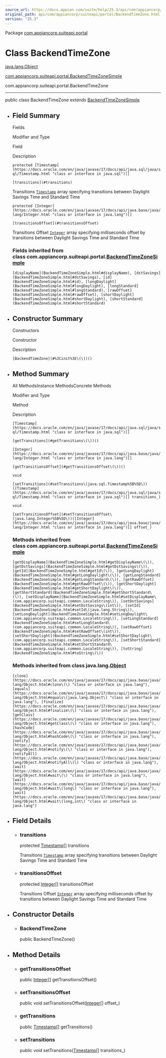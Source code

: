 ```yaml
---
source_url: https://docs.appian.com/suite/help/25.3/api/com/appiancorp/suiteapi/portal/BackendTimeZone.html
original_path: api/com/appiancorp/suiteapi/portal/BackendTimeZone.html
version: "25.3"
---
```


Package [com.appiancorp.suiteapi.portal](package-summary.html)

# Class BackendTimeZone

[java.lang.Object](https://docs.oracle.com/en/java/javase/17/docs/api/java.base/java/lang/Object.html "class or interface in java.lang")

[com.appiancorp.suiteapi.portal.BackendTimeZoneSimple](BackendTimeZoneSimple.html "class in com.appiancorp.suiteapi.portal")

com.appiancorp.suiteapi.portal.BackendTimeZone

* * *

public class BackendTimeZone extends [BackendTimeZoneSimple](BackendTimeZoneSimple.html "class in com.appiancorp.suiteapi.portal")

-   ## Field Summary

    Fields

    Modifier and Type

    Field

    Description

    `protected [Timestamp](https://docs.oracle.com/en/java/javase/17/docs/api/java.sql/java/sql/Timestamp.html "class or interface in java.sql")[]`

    `[transitions](#transitions)`

    Transitions [`Timestamp`](https://docs.oracle.com/en/java/javase/17/docs/api/java.sql/java/sql/Timestamp.html "class or interface in java.sql") array specifying transitions between Daylight Savings Time and Standard Time

    `protected [Integer](https://docs.oracle.com/en/java/javase/17/docs/api/java.base/java/lang/Integer.html "class or interface in java.lang")[]`

    `[transitionsOffset](#transitionsOffset)`

    Transitions Offset [`Integer`](https://docs.oracle.com/en/java/javase/17/docs/api/java.base/java/lang/Integer.html "class or interface in java.lang") array specifying milliseconds offset by transitions between Daylight Savings Time and Standard Time

    ### Fields inherited from class com.appiancorp.suiteapi.portal.[BackendTimeZoneSimple](BackendTimeZoneSimple.html "class in com.appiancorp.suiteapi.portal")

    `[displayName](BackendTimeZoneSimple.html#displayName), [dstSavings](BackendTimeZoneSimple.html#dstSavings), [id](BackendTimeZoneSimple.html#id), [longDaylight](BackendTimeZoneSimple.html#longDaylight), [longStandard](BackendTimeZoneSimple.html#longStandard), [rawOffset](BackendTimeZoneSimple.html#rawOffset), [shortDaylight](BackendTimeZoneSimple.html#shortDaylight), [shortStandard](BackendTimeZoneSimple.html#shortStandard)`

-   ## Constructor Summary

    Constructors

    Constructor

    Description

    `[BackendTimeZone](#%3Cinit%3E\(\))()`

-   ## Method Summary

    All MethodsInstance MethodsConcrete Methods

    Modifier and Type

    Method

    Description

    `[Timestamp](https://docs.oracle.com/en/java/javase/17/docs/api/java.sql/java/sql/Timestamp.html "class or interface in java.sql")[]`

    `[getTransitions](#getTransitions\(\))()`

    `[Integer](https://docs.oracle.com/en/java/javase/17/docs/api/java.base/java/lang/Integer.html "class or interface in java.lang")[]`

    `[getTransitionsOffset](#getTransitionsOffset\(\))()`

    `void`

    `[setTransitions](#setTransitions\(java.sql.Timestamp%5B%5D\))([Timestamp](https://docs.oracle.com/en/java/javase/17/docs/api/java.sql/java/sql/Timestamp.html "class or interface in java.sql")[] transitions_)`

    `void`

    `[setTransitionsOffset](#setTransitionsOffset\(java.lang.Integer%5B%5D\))([Integer](https://docs.oracle.com/en/java/javase/17/docs/api/java.base/java/lang/Integer.html "class or interface in java.lang")[] offset_)`

    ### Methods inherited from class com.appiancorp.suiteapi.portal.[BackendTimeZoneSimple](BackendTimeZoneSimple.html "class in com.appiancorp.suiteapi.portal")

    `[getDisplayName](BackendTimeZoneSimple.html#getDisplayName\(\)), [getDstSavings](BackendTimeZoneSimple.html#getDstSavings\(\)), [getId](BackendTimeZoneSimple.html#getId\(\)), [getLongDaylight](BackendTimeZoneSimple.html#getLongDaylight\(\)), [getLongStandard](BackendTimeZoneSimple.html#getLongStandard\(\)), [getRawOffset](BackendTimeZoneSimple.html#getRawOffset\(\)), [getShortDaylight](BackendTimeZoneSimple.html#getShortDaylight\(\)), [getShortStandard](BackendTimeZoneSimple.html#getShortStandard\(\)), [setDisplayName](BackendTimeZoneSimple.html#setDisplayName\(com.appiancorp.suiteapi.common.LocaleString\)), [setDstSavings](BackendTimeZoneSimple.html#setDstSavings\(int\)), [setId](BackendTimeZoneSimple.html#setId\(java.lang.String\)), [setLongDaylight](BackendTimeZoneSimple.html#setLongDaylight\(com.appiancorp.suiteapi.common.LocaleString\)), [setLongStandard](BackendTimeZoneSimple.html#setLongStandard\(com.appiancorp.suiteapi.common.LocaleString\)), [setRawOffset](BackendTimeZoneSimple.html#setRawOffset\(int\)), [setShortDaylight](BackendTimeZoneSimple.html#setShortDaylight\(com.appiancorp.suiteapi.common.LocaleString\)), [setShortStandard](BackendTimeZoneSimple.html#setShortStandard\(com.appiancorp.suiteapi.common.LocaleString\)), [toString](BackendTimeZoneSimple.html#toString\(\))`

    ### Methods inherited from class java.lang.[Object](https://docs.oracle.com/en/java/javase/17/docs/api/java.base/java/lang/Object.html "class or interface in java.lang")

    `[clone](https://docs.oracle.com/en/java/javase/17/docs/api/java.base/java/lang/Object.html#clone\(\) "class or interface in java.lang"), [equals](https://docs.oracle.com/en/java/javase/17/docs/api/java.base/java/lang/Object.html#equals\(java.lang.Object\) "class or interface in java.lang"), [finalize](https://docs.oracle.com/en/java/javase/17/docs/api/java.base/java/lang/Object.html#finalize\(\) "class or interface in java.lang"), [getClass](https://docs.oracle.com/en/java/javase/17/docs/api/java.base/java/lang/Object.html#getClass\(\) "class or interface in java.lang"), [hashCode](https://docs.oracle.com/en/java/javase/17/docs/api/java.base/java/lang/Object.html#hashCode\(\) "class or interface in java.lang"), [notify](https://docs.oracle.com/en/java/javase/17/docs/api/java.base/java/lang/Object.html#notify\(\) "class or interface in java.lang"), [notifyAll](https://docs.oracle.com/en/java/javase/17/docs/api/java.base/java/lang/Object.html#notifyAll\(\) "class or interface in java.lang"), [wait](https://docs.oracle.com/en/java/javase/17/docs/api/java.base/java/lang/Object.html#wait\(\) "class or interface in java.lang"), [wait](https://docs.oracle.com/en/java/javase/17/docs/api/java.base/java/lang/Object.html#wait\(long\) "class or interface in java.lang"), [wait](https://docs.oracle.com/en/java/javase/17/docs/api/java.base/java/lang/Object.html#wait\(long,int\) "class or interface in java.lang")`

-   ## Field Details

    -   ### transitions

        protected [Timestamp](https://docs.oracle.com/en/java/javase/17/docs/api/java.sql/java/sql/Timestamp.html "class or interface in java.sql")\[\] transitions

        Transitions [`Timestamp`](https://docs.oracle.com/en/java/javase/17/docs/api/java.sql/java/sql/Timestamp.html "class or interface in java.sql") array specifying transitions between Daylight Savings Time and Standard Time

    -   ### transitionsOffset

        protected [Integer](https://docs.oracle.com/en/java/javase/17/docs/api/java.base/java/lang/Integer.html "class or interface in java.lang")\[\] transitionsOffset

        Transitions Offset [`Integer`](https://docs.oracle.com/en/java/javase/17/docs/api/java.base/java/lang/Integer.html "class or interface in java.lang") array specifying milliseconds offset by transitions between Daylight Savings Time and Standard Time

-   ## Constructor Details

    -   ### BackendTimeZone

        public BackendTimeZone()

-   ## Method Details

    -   ### getTransitionsOffset

        public [Integer](https://docs.oracle.com/en/java/javase/17/docs/api/java.base/java/lang/Integer.html "class or interface in java.lang")\[\] getTransitionsOffset()

    -   ### setTransitionsOffset

        public void setTransitionsOffset([Integer](https://docs.oracle.com/en/java/javase/17/docs/api/java.base/java/lang/Integer.html "class or interface in java.lang")\[\] offset\_)

    -   ### getTransitions

        public [Timestamp](https://docs.oracle.com/en/java/javase/17/docs/api/java.sql/java/sql/Timestamp.html "class or interface in java.sql")\[\] getTransitions()

    -   ### setTransitions

        public void setTransitions([Timestamp](https://docs.oracle.com/en/java/javase/17/docs/api/java.sql/java/sql/Timestamp.html "class or interface in java.sql")\[\] transitions\_)